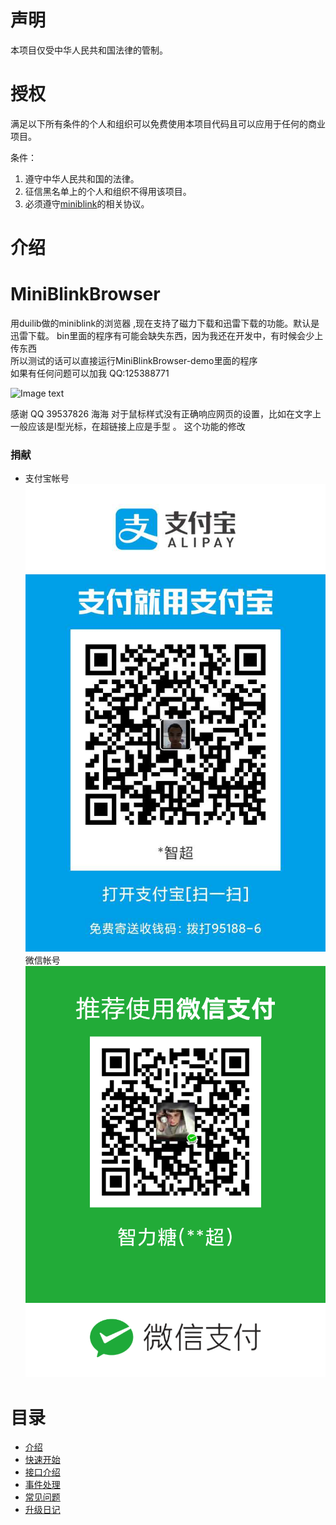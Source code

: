 # 声明

本项目仅受中华人民共和国法律的管制。

# 授权

满足以下所有条件的个人和组织可以免费使用本项目代码且可以应用于任何的商业项目。

条件：

1. 遵守中华人民共和国的法律。
2. 征信黑名单上的个人和组织不得用该项目。
3. 必须遵守[miniblink](http://miniblink.net/)的相关协议。

# 介绍

# MiniBlinkBrowser 
用duilib做的miniblink的浏览器 ,现在支持了磁力下载和迅雷下载的功能。默认是迅雷下载。
bin里面的程序有可能会缺失东西，因为我还在开发中，有时候会少上传东西  
所以测试的话可以直接运行MiniBlinkBrowser-demo里面的程序  
如果有任何问题可以加我 QQ:125388771

![Image text](https://raw.githubusercontent.com/zhichao281/duilib-MiniBlinkBrowser/master/bin/demo.png)

感谢
QQ 39537826 海海 对于鼠标样式没有正确响应网页的设置，比如在文字上一般应该是I型光标，在超链接上应是手型 。
这个功能的修改

### 捐献
- 支付宝帐号![img](./doc/alipay.jpg) 微信帐号![img](./doc/wechat.png) 

# 目录

* [介绍](README.md)
* [快速开始](quick-start.md)
* [接口介绍](api.md)
* [事件处理](event.md)
* [常见问题](qa.md)
* [升级日记](update-log.md)

